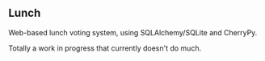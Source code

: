 ## Lunch	

Web-based lunch voting system, using SQLAlchemy/SQLite and CherryPy. 

Totally a work in progress that currently doesn't do much.